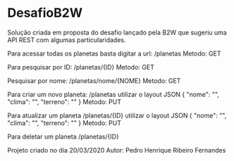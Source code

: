 # DesafioB2W

Solução criada em proposta do desafio lançado pela B2W que sugeriu uma API REST com algumas particularidades.

Para acessar todas os planetas basta digitar a url: /planetas Metodo: GET

Para pesquisar por ID: /planetas/{ID} Metodo: GET

Pesquisar por nome: /planetas/nome/{NOME} Metodo: GET

Para criar um novo planeta: /planetas
utilizar o layout JSON 
{ "nome": "", "clima": "", "terreno": "" } Metodo: PUT

Para atualizar um planeta /planetas/{ID}
utilizar o layout JSON 
{ "nome": "", "clima": "", "terreno": "" } Metodo: PUT

Para deletar um planeta /planetas/{ID}

Projeto criado no dia 20/03/2020
Autor: Pedro Henrique Ribeiro Fernandes
